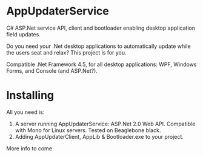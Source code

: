 # AppUpdaterService
 C# ASP.Net service API, client and bootloader enabling desktop application field updates.
 
 Do you need your .Net desktop applications to automatically update while the users seat and relax? This project is for you. 
 
 Compatible .Net Framework 4.5, for all desktop applications: WPF, Windows Forms, and Console (and ASP.Net?).
 
# Installing
 All you need is:
 1. A server running AppUpdaterService: ASP.Net 2.0 Web API. Compatible with Mono for Linux servers. Tested on Beaglebone black.
 2. Adding AppUpdaterClient, AppLib & Bootloader.exe to your project.
 
 
More info to come
